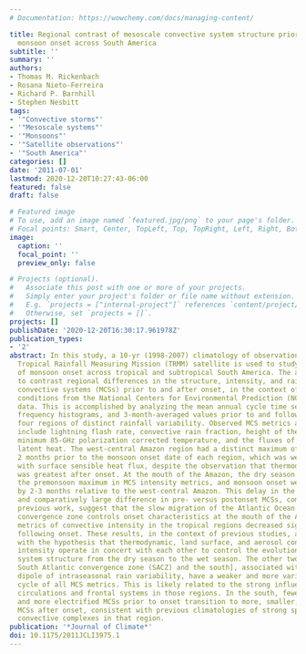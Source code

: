 ```yaml
---
# Documentation: https://wowchemy.com/docs/managing-content/

title: Regional contrast of mesoscale convective system structure prior to and during
  monsoon onset across South America
subtitle: ''
summary: ''
authors:
- Thomas M. Rickenbach
- Rosana Nieto-Ferreira
- Richard P. Barnhill
- Stephen Nesbitt
tags:
- '"Convective storms"'
- '"Mesoscale systems"'
- '"Monsoons"'
- '"Satellite observations"'
- '"South America"'
categories: []
date: '2011-07-01'
lastmod: 2020-12-20T10:27:43-06:00
featured: false
draft: false

# Featured image
# To use, add an image named `featured.jpg/png` to your page's folder.
# Focal points: Smart, Center, TopLeft, Top, TopRight, Left, Right, BottomLeft, Bottom, BottomRight.
image:
  caption: ''
  focal_point: ''
  preview_only: false

# Projects (optional).
#   Associate this post with one or more of your projects.
#   Simply enter your project's folder or file name without extension.
#   E.g. `projects = ["internal-project"]` references `content/project/deep-learning/index.md`.
#   Otherwise, set `projects = []`.
projects: []
publishDate: '2020-12-20T16:30:17.961978Z'
publication_types:
- '2'
abstract: In this study, a 10-yr (1998-2007) climatology of observations from the
  Tropical Rainfall Measuring Mission (TRMM) satellite is used to study regional mechanisms
  of monsoon onset across tropical and subtropical South America. The approach is
  to contrast regional differences in the structure, intensity, and rainfall of mesoscale
  convective systems (MCSs) prior to and after onset, in the context of thermodynamic
  conditions from the National Centers for Environmental Prediction (NCEP) reanalysis
  data. This is accomplished by analyzing the mean annual cycle time series, 10-yr
  frequency histograms, and 3-month-averaged values prior to and following onset in
  four regions of distinct rainfall variability. Observed MCS metrics and NCEP variables
  include lightning flash rate, convective rain fraction, height of the 30-dBZ isosurface,
  minimum 85-GHz polarization corrected temperature, and the fluxes of sensible and
  latent heat. The west-central Amazon region had a distinct maximum of MCS intensity
  2 months prior to the monsoon onset date of each region, which was well correlated
  with surface sensible heat flux, despite the observation that thermodynamic instability
  was greatest after onset. At the mouth of the Amazon, the dry season rainfall minimum,
  the premonsoon maximum in MCS intensity metrics, and monsoon onset were all delayed
  by 2-3 months relative to the west-central Amazon. This delay in the annual cycle
  and comparatively large difference in pre- versus postonset MCSs, combined with
  previous work, suggest that the slow migration of the Atlantic Ocean intertropical
  convergence zone controls onset characteristics at the mouth of the Amazon. All
  metrics of convective intensity in the tropical regions decreased significantly
  following onset. These results, in the context of previous studies, are consistent
  with the hypothesis that thermodynamic, land surface, and aerosol controls on MCS
  intensity operate in concert with each other to control the evolution of precipitation
  system structure from the dry season to the wet season. The other two regions [the
  South Atlantic convergence zone (SACZ) and the south], associated with the well-documented
  dipole of intraseasonal rain variability, have a weaker and more variable annual
  cycle of all MCS metrics. This is likely related to the strong influence of baroclinic
  circulations and frontal systems in those regions. In the south, fewer but larger
  and more electrified MCSs prior to onset transition to more, smaller, and less electrified
  MCSs after onset, consistent with previous climatologies of strong springtime mesoscale
  convective complexes in that region.
publication: '*Journal of Climate*'
doi: 10.1175/2011JCLI3975.1
---
```


